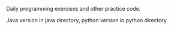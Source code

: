 Daily programming exercises and other practice code.

Java version in java directory, python version in python directory.
